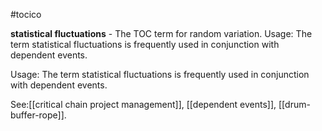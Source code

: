 #tocico

<b>statistical fluctuations</b> - The TOC term for random variation. 
Usage: The term statistical fluctuations is frequently used in conjunction with dependent events.

Usage: The term statistical fluctuations is frequently used in conjunction with dependent events.




See:[[critical chain project management]], [[dependent events]], [[drum-buffer-rope]].




